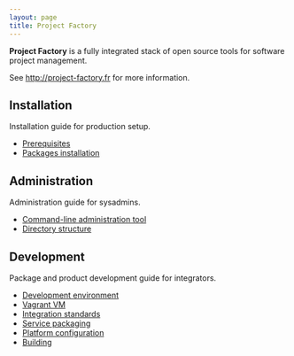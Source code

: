 ```yaml
---
layout: page
title: Project Factory
---
```


**Project Factory** is a fully integrated stack of open source tools for software project management.

See <http://project-factory.fr> for more information.

## Installation

Installation guide for production setup.

-   [Prerequisites](install/prereqs.html)
-   [Packages installation](install/packages.html)

## Administration

Administration guide for sysadmins.

-   [Command-line administration tool](admin/tool.html)
-   [Directory structure](admin/dirs.html)

## Development

Package and product development guide for integrators.

-   [Development environment](dev/env.html)
-   [Vagrant VM](dev/vm.html)
-   [Integration standards](dev/standards.html)
-   [Service packaging](dev/packaging.html)
-   [Platform configuration](dev/product.html)
-   [Building](dev/build.html)
